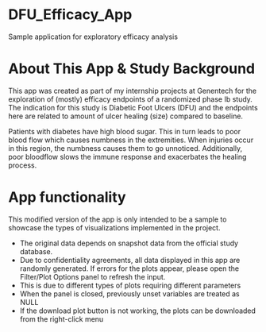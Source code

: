 # DFU_Efficacy_App
Sample application for exploratory efficacy analysis

# About This App & Study Background
This app was created as part of my internship projects at Genentech for the exploration of (mostly) efficacy endpoints of a randomized phase Ib study. The indication for this study is Diabetic Foot Ulcers (DFU) and the endpoints here are related to amount of ulcer healing (size) compared to baseline. 

Patients with diabetes have high blood sugar. This in turn leads to poor blood flow which causes numbness in the extremities. When injuries occur in this region, the numbness causes them to go unnoticed. Additionally, poor bloodflow slows the immune response and exacerbates the healing process.

# App functionality
This modified version of the app is only intended to be a sample to showcase the types of visualizations implemented in the project.
  * The original data depends on snapshot data from the official study database. 
  * Due to confidentiality agreements, all data displayed in this app are randomly generated.
If errors for the plots appear, please open the Filter/Plot Options panel to refresh the input.
  * This is due to different types of plots requiring different parameters
  * When the panel is closed, previously unset variables are treated as NULL
  * If the download plot button is not working, the plots can be downloaded from the right-click menu
